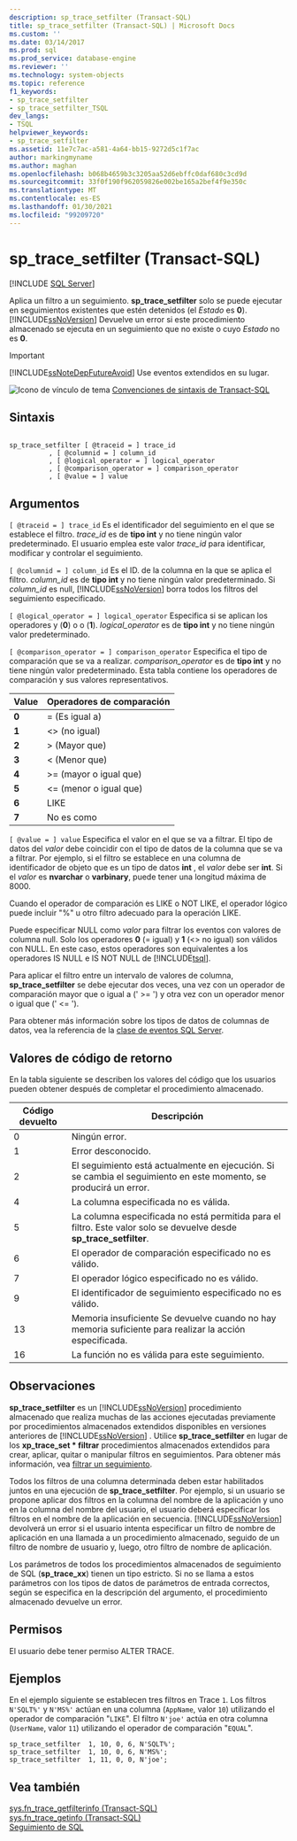 ```yaml
---
description: sp_trace_setfilter (Transact-SQL)
title: sp_trace_setfilter (Transact-SQL) | Microsoft Docs
ms.custom: ''
ms.date: 03/14/2017
ms.prod: sql
ms.prod_service: database-engine
ms.reviewer: ''
ms.technology: system-objects
ms.topic: reference
f1_keywords:
- sp_trace_setfilter
- sp_trace_setfilter_TSQL
dev_langs:
- TSQL
helpviewer_keywords:
- sp_trace_setfilter
ms.assetid: 11e7c7ac-a581-4a64-bb15-9272d5c1f7ac
author: markingmyname
ms.author: maghan
ms.openlocfilehash: b068b4659b3c3205aa52d6ebffc0daf680c3cd9d
ms.sourcegitcommit: 33f0f190f962059826e002be165a2bef4f9e350c
ms.translationtype: MT
ms.contentlocale: es-ES
ms.lasthandoff: 01/30/2021
ms.locfileid: "99209720"
---
```

# <a name="sp_trace_setfilter-transact-sql"></a>sp_trace_setfilter (Transact-SQL)
[!INCLUDE [SQL Server](../../includes/applies-to-version/sqlserver.md)]

  Aplica un filtro a un seguimiento. **sp_trace_setfilter** solo se puede ejecutar en seguimientos existentes que estén detenidos (el *Estado* es **0**). [!INCLUDE[ssNoVersion](../../includes/ssnoversion-md.md)] Devuelve un error si este procedimiento almacenado se ejecuta en un seguimiento que no existe o cuyo *Estado* no es **0**.  
  
> [!IMPORTANT]  
>  [!INCLUDE[ssNoteDepFutureAvoid](../../includes/ssnotedepfutureavoid-md.md)] Use eventos extendidos en su lugar.  
  
 ![Icono de vínculo de tema](../../database-engine/configure-windows/media/topic-link.gif "Icono de vínculo de tema") [Convenciones de sintaxis de Transact-SQL](../../t-sql/language-elements/transact-sql-syntax-conventions-transact-sql.md)  
  
## <a name="syntax"></a>Sintaxis  
  
```  
  
sp_trace_setfilter [ @traceid = ] trace_id   
          , [ @columnid = ] column_id  
          , [ @logical_operator = ] logical_operator  
          , [ @comparison_operator = ] comparison_operator  
          , [ @value = ] value  
```  
  
## <a name="arguments"></a>Argumentos  
`[ @traceid = ] trace_id` Es el identificador del seguimiento en el que se establece el filtro. *trace_id* es de **tipo int** y no tiene ningún valor predeterminado. El usuario emplea este valor *trace_id* para identificar, modificar y controlar el seguimiento.  
  
`[ @columnid = ] column_id` Es el ID. de la columna en la que se aplica el filtro. *column_id* es de **tipo int** y no tiene ningún valor predeterminado. Si *column_id* es null, [!INCLUDE[ssNoVersion](../../includes/ssnoversion-md.md)] borra todos los filtros del seguimiento especificado.  
  
`[ @logical_operator = ] logical_operator` Especifica si se aplican los operadores y (**0**) o o (**1**). *logical_operator* es de **tipo int** y no tiene ningún valor predeterminado.  
  
`[ @comparison_operator = ] comparison_operator` Especifica el tipo de comparación que se va a realizar. *comparison_operator* es de **tipo int** y no tiene ningún valor predeterminado. Esta tabla contiene los operadores de comparación y sus valores representativos.  
  
|Value|Operadores de comparación|  
|-----------|-------------------------|  
|**0**|= (Es igual a)|  
|**1**|<>  (no igual)|  
|**2**|> (Mayor que)|  
|**3**|< (Menor que)|  
|**4**|>= (mayor o igual que)|  
|**5**|<= (menor o igual que)|  
|**6**|LIKE|  
|**7**|No es como|  
  
`[ @value = ] value` Especifica el valor en el que se va a filtrar. El tipo de datos del *valor* debe coincidir con el tipo de datos de la columna que se va a filtrar. Por ejemplo, si el filtro se establece en una columna de identificador de objeto que es un tipo de datos **int** , el *valor* debe ser **int**. Si el *valor* es **nvarchar** o **varbinary**, puede tener una longitud máxima de 8000.  
  
 Cuando el operador de comparación es LIKE o NOT LIKE, el operador lógico puede incluir "%" u otro filtro adecuado para la operación LIKE.  
  
 Puede especificar NULL como *valor* para filtrar los eventos con valores de columna null. Solo los operadores **0** (= igual) y **1** (<> no igual) son válidos con NULL. En este caso, estos operadores son equivalentes a los operadores IS NULL e IS NOT NULL de [!INCLUDE[tsql](../../includes/tsql-md.md)].  
  
 Para aplicar el filtro entre un intervalo de valores de columna, **sp_trace_setfilter** se debe ejecutar dos veces, una vez con un operador de comparación mayor que o igual a (' >= ') y otra vez con un operador menor o igual que (' <= ').  
  
 Para obtener más información sobre los tipos de datos de columnas de datos, vea la referencia de la [clase de eventos SQL Server](../../relational-databases/event-classes/sql-server-event-class-reference.md).  
  
## <a name="return-code-values"></a>Valores de código de retorno  
 En la tabla siguiente se describen los valores del código que los usuarios pueden obtener después de completar el procedimiento almacenado.  
  
|Código devuelto|Descripción|  
|-----------------|-----------------|  
|0|Ningún error.|  
|1|Error desconocido.|  
|2|El seguimiento está actualmente en ejecución. Si se cambia el seguimiento en este momento, se producirá un error.|  
|4|La columna especificada no es válida.|  
|5|La columna especificada no está permitida para el filtro. Este valor solo se devuelve desde **sp_trace_setfilter**.|  
|6|El operador de comparación especificado no es válido.|  
|7|El operador lógico especificado no es válido.|  
|9|El identificador de seguimiento especificado no es válido.|  
|13|Memoria insuficiente Se devuelve cuando no hay memoria suficiente para realizar la acción especificada.|  
|16|La función no es válida para este seguimiento.|  
  
## <a name="remarks"></a>Observaciones  
 **sp_trace_setfilter** es un [!INCLUDE[ssNoVersion](../../includes/ssnoversion-md.md)] procedimiento almacenado que realiza muchas de las acciones ejecutadas previamente por procedimientos almacenados extendidos disponibles en versiones anteriores de [!INCLUDE[ssNoVersion](../../includes/ssnoversion-md.md)] . Utilice **sp_trace_setfilter** en lugar de los **xp_trace_set \* filtrar** procedimientos almacenados extendidos para crear, aplicar, quitar o manipular filtros en seguimientos. Para obtener más información, vea [filtrar un seguimiento](../../relational-databases/sql-trace/filter-a-trace.md).  
  
 Todos los filtros de una columna determinada deben estar habilitados juntos en una ejecución de **sp_trace_setfilter**. Por ejemplo, si un usuario se propone aplicar dos filtros en la columna del nombre de la aplicación y uno en la columna del nombre del usuario, el usuario deberá especificar los filtros en el nombre de la aplicación en secuencia. [!INCLUDE[ssNoVersion](../../includes/ssnoversion-md.md)] devolverá un error si el usuario intenta especificar un filtro de nombre de aplicación en una llamada a un procedimiento almacenado, seguido de un filtro de nombre de usuario y, luego, otro filtro de nombre de aplicación.  
  
 Los parámetros de todos los procedimientos almacenados de seguimiento de SQL (**sp_trace_xx**) tienen un tipo estricto. Si no se llama a estos parámetros con los tipos de datos de parámetros de entrada correctos, según se especifica en la descripción del argumento, el procedimiento almacenado devuelve un error.  
  
## <a name="permissions"></a>Permisos  
 El usuario debe tener permiso ALTER TRACE.  
  
## <a name="examples"></a>Ejemplos  
 En el ejemplo siguiente se establecen tres filtros en Trace `1`. Los filtros `N'SQLT%'` y `N'MS%'` actúan en una columna (`AppName`, valor `10`) utilizando el operador de comparación "`LIKE`". El filtro `N'joe'` actúa en otra columna (`UserName`, valor `11`) utilizando el operador de comparación "`EQUAL`".  
  
```  
sp_trace_setfilter  1, 10, 0, 6, N'SQLT%';  
sp_trace_setfilter  1, 10, 0, 6, N'MS%';  
sp_trace_setfilter  1, 11, 0, 0, N'joe';  
```  
  
## <a name="see-also"></a>Vea también  
 [sys.fn_trace_getfilterinfo &#40;Transact-SQL&#41;](../../relational-databases/system-functions/sys-fn-trace-getfilterinfo-transact-sql.md)   
 [sys.fn_trace_getinfo &#40;Transact-SQL&#41;](../../relational-databases/system-functions/sys-fn-trace-getinfo-transact-sql.md)   
 [Seguimiento de SQL](../../relational-databases/sql-trace/sql-trace.md)  
  
  
